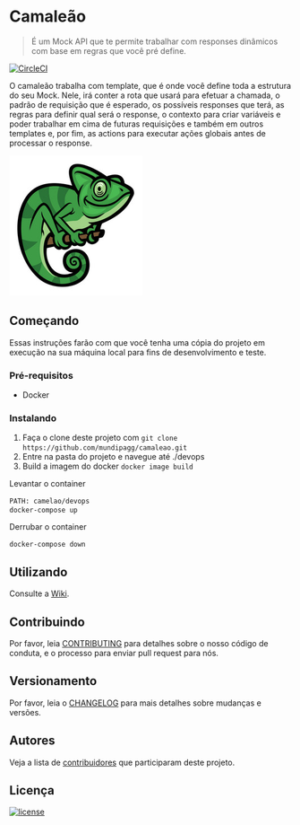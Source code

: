 # Camaleão
> É um Mock API que te permite trabalhar com responses dinâmicos com base em regras que você pré define.

[![CircleCI](https://circleci.com/gh/mundipagg/camaleao.svg?style=svg&circle-token=5a6f757966c5d66f3e845148331dc0da10620672)](https://circleci.com/gh/mundipagg/camaleao)

O camaleão trabalha com template, que é onde você define toda a estrutura do seu Mock. Nele, irá conter a rota que usará para efetuar a chamada, o padrão de requisição que é esperado, os possíveis responses que terá, as regras para definir qual será o response, o contexto para criar variáveis e poder trabalhar em cima de futuras requisições e também em outros templates e, por fim, as actions para executar ações globais antes de processar o response.

![](/img/camaleao.jpg) 

## Começando

Essas instruções farão com que você tenha uma cópia do projeto em execução na sua máquina local para fins de desenvolvimento e teste.

### Pré-requisitos

- Docker

### Instalando

1. Faça o clone deste projeto com `git clone https://github.com/mundipagg/camaleao.git`
2. Entre na pasta do projeto e navegue até ./devops
3. Build a imagem do docker `docker image build`

Levantar o container

```
PATH: camelao/devops
docker-compose up
```

Derrubar o container

```
docker-compose down
```

## Utilizando

Consulte a [Wiki](https://github.com/mundipagg/camaleao/wiki).

## Contribuindo

Por favor, leia [CONTRIBUTING](https://github.com/mundipagg/camaleao/blob/feature/documentacao/CONTRIBUTING.md) para detalhes sobre o nosso código de conduta, e o processo para enviar pull request para nós.

## Versionamento

Por favor, leia o [CHANGELOG](https://github.com/mundipagg/camaleao/blob/feature/documentacao/CHANGELOG.md) para mais detalhes sobre mudanças e versões.

## Autores

Veja a lista de [contribuidores](https://github.com/mundipagg/camaleao/contributors) que participaram deste projeto.

## Licença

[![license](https://img.shields.io/github/license/mashape/apistatus.svg)](LICENSE.md)
